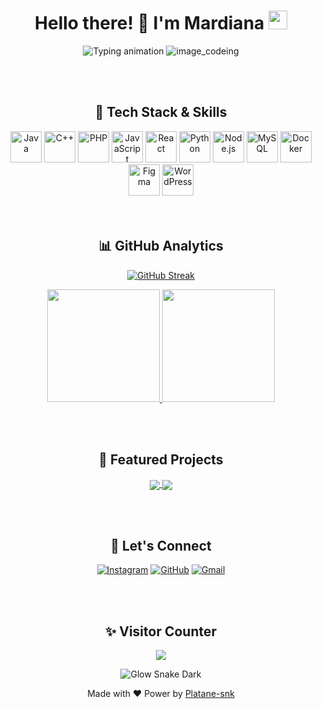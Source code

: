 <h1 align="center">Hello there! 👋 I'm Mardiana <img src="https://media.giphy.com/media/hvRJCLFzcasrR4ia7z/giphy.gif" width="30px"></h1>

<div align="center">
<img src="https://readme-typing-svg.demolab.com?font=Fira+Code&size=25&pause=1000&color=00C4FF&center=true&vCenter=true&width=435&lines=Coding+With+Coffee;Debugging+Like+a+Pro;Bugs+Are+Just+Features;Pushing+Code+Not+Panic" alt="Typing animation" />

  <img src="https://user-images.githubusercontent.com/74038190/225813708-98b745f2-7d22-48cf-9150-083f1b00d6c9.gif" alt="image_codeing"/>
</div>

<br><br>

<h2 align="center">🚀 Tech Stack & Skills</h2>
<div align="center">

<div align="center"> 
  <img src="https://cdn-icons-png.flaticon.com/512/226/226777.png" height="50" alt="Java" title="Java"/>
  <img src="https://cdn-icons-png.flaticon.com/512/6132/6132222.png" height="50" alt="C++" title="C++"/>
  <img src="https://cdn-icons-png.flaticon.com/512/919/919830.png" height="50" alt="PHP" title="PHP"/>
  <img src="https://cdn-icons-png.flaticon.com/512/5968/5968292.png" height="50" alt="JavaScript" title="JavaScript"/>
  <img src="https://cdn-icons-png.flaticon.com/512/1126/1126012.png" height="50" alt="React" title="React"/>
  <img src="https://cdn-icons-png.flaticon.com/512/5968/5968350.png" height="50" alt="Python" title="Python"/>
  <img src="https://cdn-icons-png.flaticon.com/512/919/919825.png" height="50" alt="Node.js" title="Node.js"/>
  <img src="https://cdn-icons-png.flaticon.com/512/919/919836.png" height="50" alt="MySQL" title="MySQL"/>
  <img src="https://cdn-icons-png.flaticon.com/512/919/919853.png" height="50" alt="Docker" title="Docker"/>
  <img src="https://cdn-icons-png.flaticon.com/512/5968/5968705.png" height="50" alt="Figma" title="Figma"/>
  <img src="https://cdn-icons-png.flaticon.com/512/174/174881.png" height="50" alt="WordPress" title="WordPress"/>
</div>

</div>
<br><br>

<h2 align="center">📊 GitHub Analytics</h2>

<div align="center">

  [![GitHub Streak](https://streak-stats.demolab.com?user=mardiana36&theme=dark&background=0d1117&border=00C4FF&stroke=00C4FF&ring=00C4FF&fire=FF79C6&currStreakNum=FFFFFF&sideNums=FFFFFF&currStreakLabel=00C4FF&sideLabels=00C4FF&dates=8A8A8A)](https://git.io/streak-stats)
    
</div>

<div align="center">
  <a href="https://github.com/mardiana36">
    <img height="180em" src="https://github-readme-stats.vercel.app/api?username=mardiana36&show_icons=true&theme=radical&include_all_commits=true&count_private=true&bg_color=0d1117&title_color=00C4FF&icon_color=00C4FF&text_color=FFFFFF" />
    <img height="180em" src="https://github-readme-stats.vercel.app/api/top-langs/?username=mardiana36&layout=compact&langs_count=8&theme=radical&bg_color=0d1117&title_color=00C4FF&text_color=FFFFFF" />
  </a>
</div>

<br><br>

<h2 align="center">🌟 Featured Projects</h2>
<div align="center">
  <a href="https://mardiana36.github.io/FreeFlex.github.io">
    <img align="center" src="https://github-readme-stats.vercel.app/api/pin/?username=mardiana36&repo=FreeFlex.github.io&theme=radical&bg_color=0d1117&title_color=00C4FF" />
  </a>
  <a href="https://mardiana36.github.io/tracoid.github.io">
    <img align="center" src="https://github-readme-stats.vercel.app/api/pin/?username=mardiana36&repo=tracoid.github.io&theme=radical&bg_color=0d1117&title_color=00C4FF" />
  </a>
</div>

<br><br>

<h2 align="center">🤝 Let's Connect</h2>
<div align="center">
  
  [![Instagram](https://img.shields.io/badge/Instagram-%23E4405F.svg?style=for-the-badge&logo=Instagram&logoColor=white&animation=spin&labelColor=0d1117)](https://instagram.com/mardiana_036)
  [![GitHub](https://img.shields.io/badge/GitHub-100000?style=for-the-badge&logo=github&logoColor=white&animation=spin&labelColor=0d1117)](https://github.com/mardiana36)
  [![Gmail](https://img.shields.io/badge/Gmail-D14836?style=for-the-badge&logo=gmail&logoColor=white&animation=spin&labelColor=0d1117)](mailto:kelikimardiana@gmail.com)
  
</div>

<br><br>

<h2 align="center">✨ Visitor Counter</h2>
<div align="center">
  <img src="https://hits.seeyoufarm.com/api/count/incr/badge.svg?url=https%3A%2F%2Fgithub.com%2Fmardiana36&count_bg=%2379C83D&title_bg=%23555555&icon=github&icon_color=%23E7E7E7&title=Visitor&edge_flat=false"/>
</div>
  
<div align="center">
  
![Glow Snake Dark](https://mardiana36.github.io/mardiana36/glow-snake-dark.svg)

</div>
<p align="center">Made with ❤️ Power by <a href="https://github.com/Platane/snk">Platane-snk</a></p>

